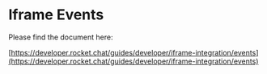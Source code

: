# Iframe Events

Please find the document here:

[https://developer.rocket.chat/guides/developer/iframe-integration/events](https://developer.rocket.chat/guides/developer/iframe-integration/events)

